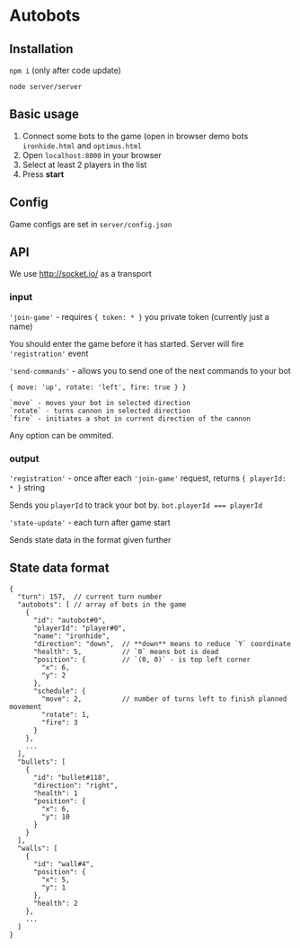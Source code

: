 # Autobots

## Installation

`npm i` (only after code update)

`node server/server`

## Basic usage

1. Connect some bots to the game (open in browser demo bots `ironhide.html` and `optimus.html`
2. Open `localhost:8000` in your browser
3. Select at least 2 players in the list
4. Press **start**
 
## Config

Game configs are set in `server/config.json`

## API

We use http://socket.io/ as a transport

### input

`'join-game'` - requires `{ token: * }` you private token (currently just a name)
  
  You should enter the game before it has started. Server will fire `'registration'` event
    
`'send-commands'` - allows you to send one of the next commands to your bot

  `{ move: 'up', rotate: 'left', fire: true } }`
  
    `move` - moves your bot in selected direction
    `rotate` - turns cannon in selected direction
    `fire` - initiates a shot in current direction of the cannon
  
  Any option can be ommited.
    
### output

`'registration'` - once after each `'join-game'` request, returns `{ playerId: * }` string

  Sends you `playerId` to track your bot by. `bot.playerId === playerId`

`'state-update'` - each turn after game start

  Sends state data in the format given further


## State data format

```
{
  "turn": 157,  // current turn number
  "autobots": [ // array of bots in the game
    {
      "id": "autobot#0",
      "playerId": "player#0",
      "name": "ironhide",
      "direction": "down",  // **down** means to reduce `Y` coordinate
      "health": 5,          // `0` means bot is dead
      "position": {         // `(0, 0)` - is top left corner
        "x": 6,
        "y": 2
      },
      "schedule": {
        "move": 2,          // number of turns left to finish planned movement
        "rotate": 1,
        "fire": 3
      }
    },
    ...
  ],
  "bullets": [
    {
      "id": "bullet#118",
      "direction": "right",
      "health": 1
      "position": {
        "x": 6,
        "y": 10
      }
    }
  ],
  "walls": [
    {
      "id": "wall#4",
      "position": {
        "x": 5,
        "y": 1
      },
      "health": 2
    },
    ...
  ]
}

